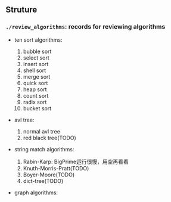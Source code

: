## Struture
### `./review_algorithms`: records for reviewing algorithms
* ten sort algorithms:
    
    1. bubble sort
    2. select sort
    3. insert sort
    4. shell sort
    5. merge sort
    6. quick sort
    7. heap sort
    8. count sort
    9. radix sort
    10. bucket sort

* avl tree:

    1. normal avl tree
    2. red black tree(TODO)

* string match algorithms:

    1. Rabin-Karp: BigPrime运行很慢，用空再看看
    2. Knuth-Morris-Pratt(TODO)
    3. Boyer-Moore(TODO)
    4. dict-tree(TODO)
* graph algorithms: